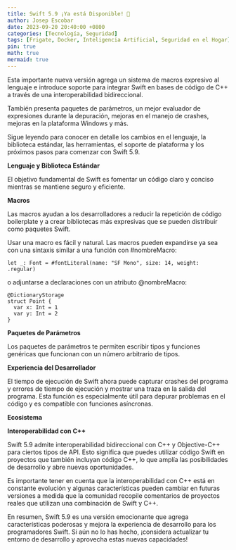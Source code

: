 ```yaml
---
title: Swift 5.9 ¡Ya está Disponible! 🎉
author: Josep Escobar
date: 2023-09-20 20:40:00 +0800
categories: [Tecnología, Seguridad]
tags: [Frigate, Docker, Inteligencia Artificial, Seguridad en el Hogar]
pin: true
math: true
mermaid: true
---
```


Esta importante nueva versión agrega un sistema de macros expresivo al lenguaje e introduce soporte para integrar Swift en bases de código de C++ a través de una interoperabilidad bidireccional.

También presenta paquetes de parámetros, un mejor evaluador de expresiones durante la depuración, mejoras en el manejo de crashes, mejoras en la plataforma Windows y más.

Sigue leyendo para conocer en detalle los cambios en el lenguaje, la biblioteca estándar, las herramientas, el soporte de plataforma y los próximos pasos para comenzar con Swift 5.9.

**Lenguaje y Biblioteca Estándar**

El objetivo fundamental de Swift es fomentar un código claro y conciso mientras se mantiene seguro y eficiente.

**Macros**

Las macros ayudan a los desarrolladores a reducir la repetición de código boilerplate y a crear bibliotecas más expresivas que se pueden distribuir como paquetes Swift.

Usar una macro es fácil y natural. Las macros pueden expandirse ya sea con una sintaxis similar a una función con #nombreMacro:

```
let _: Font = #fontLiteral(name: "SF Mono", size: 14, weight: .regular)
```

o adjuntarse a declaraciones con un atributo @nombreMacro:

```
@DictionaryStorage
struct Point {
  var x: Int = 1
  var y: Int = 2
}
```

**Paquetes de Parámetros**

Los paquetes de parámetros te permiten escribir tipos y funciones genéricas que funcionan con un número arbitrario de tipos.

**Experiencia del Desarrollador**

El tiempo de ejecución de Swift ahora puede capturar crashes del programa y errores de tiempo de ejecución y mostrar una traza en la salida del programa. Esta función es especialmente útil para depurar problemas en el código y es compatible con funciones asíncronas.

**Ecosistema**

**Interoperabilidad con C++**

Swift 5.9 admite interoperabilidad bidireccional con C++ y Objective-C++ para ciertos tipos de API. Esto significa que puedes utilizar código Swift en proyectos que también incluyan código C++, lo que amplía las posibilidades de desarrollo y abre nuevas oportunidades.

Es importante tener en cuenta que la interoperabilidad con C++ está en constante evolución y algunas características pueden cambiar en futuras versiones a medida que la comunidad recopile comentarios de proyectos reales que utilizan una combinación de Swift y C++.

En resumen, Swift 5.9 es una versión emocionante que agrega características poderosas y mejora la experiencia de desarrollo para los programadores Swift. Si aún no lo has hecho, ¡considera actualizar tu entorno de desarrollo y aprovecha estas nuevas capacidades!
